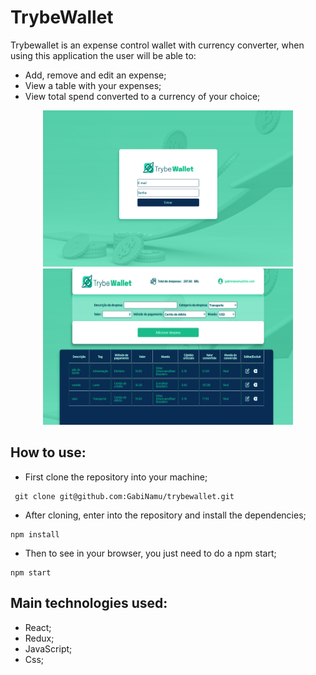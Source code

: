 # TrybeWallet

Trybewallet is an expense control wallet with currency converter, when using this application the user will be able to:
- Add, remove and edit an expense;
- View a table with your expenses;
- View total spend converted to a currency of your choice;

<div align="center">
<img src="./src/images/login.png" alt="login" width="400px" height="250px">
<img src="./src/images/wallet.png" alt="wallet" width="400px" height="250px">
</div>

## How to use:
- First clone the repository into your machine;

```
 git clone git@github.com:GabiNamu/trybewallet.git
```
- After cloning, enter into the repository and install the dependencies;

```
npm install
```
- Then to see in your browser, you just need to do a npm start;
```
npm start
```

## Main technologies used:
- React;
- Redux;
- JavaScript;
- Css;




